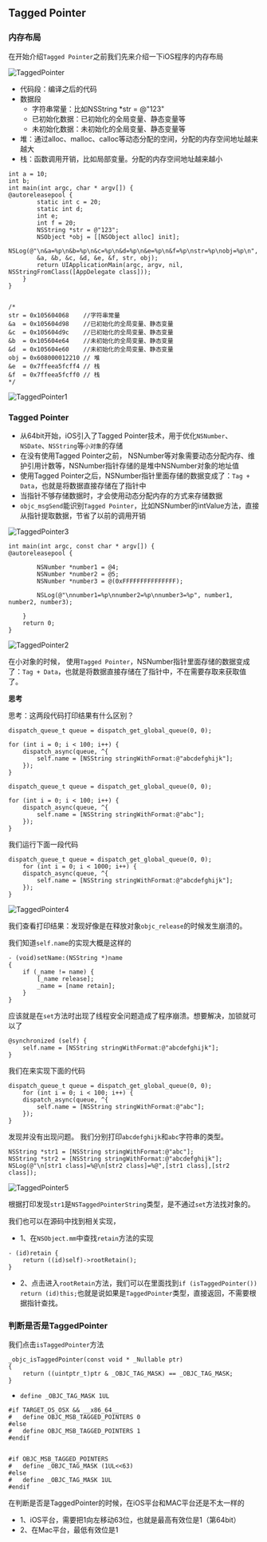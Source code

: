 ## Tagged Pointer



### 内存布局
在开始介绍`Tagged Pointer`之前我们先来介绍一下iOS程序的内存布局

![TaggedPointer](https://github.com/SunshineBrother/JHBlog/blob/master/iOS知识点/iOS底层/内存管理/TaggedPointer.png)

- 代码段：编译之后的代码
- 数据段
    - 字符串常量：比如NSString *str = @"123"
    - 已初始化数据：已初始化的全局变量、静态变量等
    - 未初始化数据：未初始化的全局变量、静态变量等
- 堆：通过alloc、malloc、calloc等动态分配的空间，分配的内存空间地址越来越大
- 栈：函数调用开销，比如局部变量。分配的内存空间地址越来越小

```
int a = 10;
int b;
int main(int argc, char * argv[]) {
@autoreleasepool {
		static int c = 20;
		static int d;
		int e;
		int f = 20;
		NSString *str = @"123";
		NSObject *obj = [[NSObject alloc] init];
		NSLog(@"\n&a=%p\n&b=%p\n&c=%p\n&d=%p\n&e=%p\n&f=%p\nstr=%p\nobj=%p\n",
		&a, &b, &c, &d, &e, &f, str, obj);
		return UIApplicationMain(argc, argv, nil, NSStringFromClass([AppDelegate class]));
	}
}


/*
str = 0x105604068    //字符串常量
&a  = 0x105604d98    //已初始化的全局变量、静态变量
&c  = 0x105604d9c    //已初始化的全局变量、静态变量
&b  = 0x105604e64    //未初始化的全局变量、静态变量
&d  = 0x105604e60    //未初始化的全局变量、静态变量
obj = 0x608000012210 // 堆
&e  = 0x7ffeea5fcff4 // 栈
&f  = 0x7ffeea5fcff0 // 栈
*/
```

![TaggedPointer1](https://github.com/SunshineBrother/JHBlog/blob/master/iOS知识点/iOS底层/内存管理/TaggedPointer1.png)

### Tagged Pointer

- 从64bit开始，iOS引入了Tagged Pointer技术，用于优化`NSNumber`、`NSDate`、`NSString`等`小对象`的存储
- 在没有使用Tagged Pointer之前， NSNumber等对象需要动态分配内存、维护引用计数等，NSNumber指针存储的是堆中NSNumber对象的地址值
- 使用Tagged Pointer之后，NSNumber指针里面存储的数据变成了：`Tag + Data`，也就是将数据直接存储在了指针中
- 当指针不够存储数据时，才会使用动态分配内存的方式来存储数据
- `objc_msgSend`能识别`Tagged Pointer`，比如NSNumber的intValue方法，直接从指针提取数据，节省了以前的调用开销

![TaggedPointer3](https://github.com/SunshineBrother/JHBlog/blob/master/iOS知识点/iOS底层/内存管理/TaggedPointer3.png)


```
int main(int argc, const char * argv[]) {
@autoreleasepool {

		NSNumber *number1 = @4;
		NSNumber *number2 = @5;
		NSNumber *number3 = @(0xFFFFFFFFFFFFFFF);

		NSLog(@"\nnumber1=%p\nnumber2=%p\nnumber3=%p", number1, number2, number3);

	}
	return 0;
}
```

![TaggedPointer2](https://github.com/SunshineBrother/JHBlog/blob/master/iOS知识点/iOS底层/内存管理/TaggedPointer2.png)

在小对象的时候， 使用`Tagged Pointer`，NSNumber指针里面存储的数据变成了：`Tag + Data`，也就是将数据直接存储在了指针中，不在需要存取来获取值了。


**思考**

思考：这两段代码打印结果有什么区别？

```
dispatch_queue_t queue = dispatch_get_global_queue(0, 0);

for (int i = 0; i < 100; i++) {
	dispatch_async(queue, ^{
		self.name = [NSString stringWithFormat:@"abcdefghijk"];
	});
}

dispatch_queue_t queue = dispatch_get_global_queue(0, 0);

for (int i = 0; i < 100; i++) {
	dispatch_async(queue, ^{
		self.name = [NSString stringWithFormat:@"abc"];
	});
}
```

我们运行下面一段代码
```
dispatch_queue_t queue = dispatch_get_global_queue(0, 0);
	for (int i = 0; i < 1000; i++) {
	dispatch_async(queue, ^{
		self.name = [NSString stringWithFormat:@"abcdefghijk"];
	});
}
```

![TaggedPointer4](https://github.com/SunshineBrother/JHBlog/blob/master/iOS知识点/iOS底层/内存管理/TaggedPointer4.png)

我们查看打印结果：发现好像是在释放对象`objc_release`的时候发生崩溃的。

我们知道`self.name`的实现大概是这样的
```
- (void)setName:(NSString *)name
{
	if (_name != name) {
		[_name release];
		_name = [name retain];
	}
}

```
应该就是在`set`方法时出现了线程安全问题造成了程序崩溃。想要解决，加锁就可以了
```
@synchronized (self) {
	self.name = [NSString stringWithFormat:@"abcdefghijk"];
}
```

我们在来实现下面的代码
```
dispatch_queue_t queue = dispatch_get_global_queue(0, 0);
	for (int i = 0; i < 100; i++) {
	dispatch_async(queue, ^{
		self.name = [NSString stringWithFormat:@"abc"];
	});
}
```
发现并没有出现问题。
我们分别打印`abcdefghijk`和`abc`字符串的类型。
```
NSString *str1 = [NSString stringWithFormat:@"abc"];
NSString *str2 = [NSString stringWithFormat:@"abcdefghijk"];
NSLog(@"\n[str1 class]=%@\n[str2 class]=%@",[str1 class],[str2 class]);
```

![TaggedPointer5](https://github.com/SunshineBrother/JHBlog/blob/master/iOS知识点/iOS底层/内存管理/TaggedPointer5.png)

根据打印发现`str1`是`NSTaggedPointerString`类型，是不通过`set`方法找对象的。

我们也可以在源码中找到相关实现，
- 1、在`NSObject.mm`中查找`retain`方法的实现
```
- (id)retain {
	return ((id)self)->rootRetain();
}
```
- 2、点击进入`rootRetain`方法，我们可以在里面找到`if (isTaggedPointer()) return (id)this;`也就是说如果是`TaggedPointer`类型，直接返回，不需要根据指针查找。


### 判断是否是TaggedPointer
我们点击`isTaggedPointer`方法
```
_objc_isTaggedPointer(const void * _Nullable ptr) 
{
	return ((uintptr_t)ptr & _OBJC_TAG_MASK) == _OBJC_TAG_MASK;
}

```

- `define _OBJC_TAG_MASK 1UL`

```
#if TARGET_OS_OSX && __x86_64__
#   define OBJC_MSB_TAGGED_POINTERS 0
#else
#   define OBJC_MSB_TAGGED_POINTERS 1
#endif


#if OBJC_MSB_TAGGED_POINTERS
#   define _OBJC_TAG_MASK (1UL<<63)
#else
#   define _OBJC_TAG_MASK 1UL
#endif
```


在判断是否是TaggedPointer的时候，在iOS平台和MAC平台还是不太一样的
- 1、iOS平台，需要把1向左移动63位，也就是最高有效位是1（第64bit）
- 2、在Mac平台，最低有效位是1



















